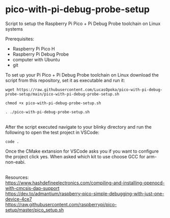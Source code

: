 # pico-with-pi-debug-probe-setup
Script to setup the Raspberry Pi Pico + Pi Debug Probe toolchain on Linux systems

Prerequisites:
- Raspberry Pi Pico H
- Raspberry Pi Debug Probe
- computer with Ubuntu
- git 

To set up your Pi Pico + Pi Debug Probe toolchain on Linux download the script from this repository, set it as executable and run it:
```
wget https://raw.githubusercontent.com/LucasOpoka/pico-with-pi-debug-probe-setup/main/pico-with-pi-debug-probe-setup.sh
```
```
chmod +x pico-with-pi-debug-probe-setup.sh
```
```
. ./pico-with-pi-debug-probe-setup.sh
```
\
After the script executed navigate to your blinky directory and run the following to open the test project in VSCode:
```
code .
```
Once the CMake extansion for VSCode asks you if you want to configure the project click yes. When asked which kit to use choose GCC for arm-non-eabi.

\
Resources:\
https://www.hashdefineelectronics.com/compiling-and-installing-openocd-with-cmcsis-dap-support \
https://dev.to/admantium/raspberry-pico-simple-debugging-with-just-one-device-4ce7 \
https://raw.githubusercontent.com/raspberrypi/pico-setup/master/pico_setup.sh
